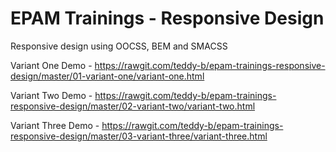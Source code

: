 # EPAM Trainings - Responsive Design

Responsive design using OOCSS, BEM and SMACSS

Variant One Demo - 
https://rawgit.com/teddy-b/epam-trainings-responsive-design/master/01-variant-one/variant-one.html

Variant Two Demo - 
https://rawgit.com/teddy-b/epam-trainings-responsive-design/master/02-variant-two/variant-two.html

Variant Three Demo - 
https://rawgit.com/teddy-b/epam-trainings-responsive-design/master/03-variant-three/variant-three.html
